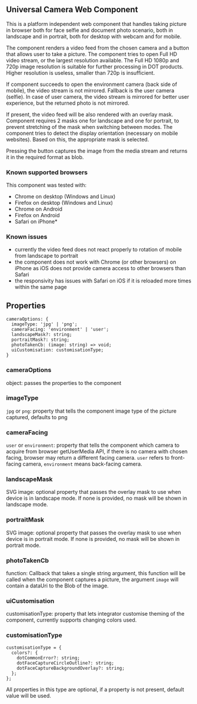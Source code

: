 ## Universal Camera Web Component

This is a platform independent web component that handles taking picture in browser both for face selfie and document photo scenario, both in landscape and in portrait, both for desktop with webcam and for mobile.

The component renders a video feed from the chosen camera and a button that allows user to take a picture. The component tries to open Full HD video stream, or the largest resolution available. The Full HD 1080p and 720p image resolution is suitable for further processing in DOT products. Higher resolution is useless, smaller than 720p is insufficient.

If component succeeds to open the environment camera (back side of mobile), the video stream is not mirrored. Fallback is the user camera (selfie). In case of user camera, the video stream is mirrored for better user experience, but the returned photo is not mirrored.

If present, the video feed will be also rendered with an overlay mask. Component requires 2 masks one for landscape and one for portrait, to prevent stretching of the mask when switching between modes. The component tries to detect the display orientation (necessary on mobile websites). Based on this, the appropriate mask is selected.

Pressing the button captures the image from the media stream and returns it in the required format as blob.

### Known supported browsers
This component was tested with:
* Chrome on desktop (Windows and Linux)
* Firefox on desktop (Windows and Linux)
* Chrome on Android
* Firefox on Android
* Safari on iPhone*

### Known issues
* currently the video feed does not react properly to rotation of mobile from landscape to portrait
* the component does not work with Chrome (or other browsers) on iPhone as iOS does not provide camera access to other browsers than Safari
* the responsivity has issues with Safari on iOS if it is reloaded more times within the same page

## Properties

```
cameraOptions: {
  imageType: 'jpg' | 'png';
  cameraFacing: 'environment' | 'user';
  landscapeMask?: string;
  portraitMask?: string;
  photoTakenCb: (image: string) => void;
  uiCustomisation: customisationType;
}
```

### cameraOptions
object: passes the properties to the component
### imageType
`jpg` or `png`: property that tells the component image type of the picture captured, defaults to png
### cameraFacing
`user` or `environment`: property that tells the component which camera to acquire from browser getUserMedia API, if there is no camera with chosen facing, browser may return a different facing camera. `user` refers to front-facing camera, `environment` means back-facing camera.
### landscapeMask
SVG image: optional property that passes the overlay mask to use when device is in landscape mode. If none is provided, no mask will be shown in landscape mode.
### portraitMask
SVG image: optional property that passes the overlay mask to use when device is in portrait mode. If none is provided, no mask will be shown in portrait mode.
### photoTakenCb
function: Callback that takes a single string argument, this function will be called when the component captures a picture, the argument `image` will contain a dataUri to the Blob of the image.
### uiCustomisation
customisationType: property that lets integrator customise theming of the component, currently supports changing colors used.

### customisationType

```
customisationType = {
  colors?: {
    dotCommonError?: string;
    dotFaceCaptureCircleOutline?: string;
    dotFaceCaptureBackgroundOverlay?: string;
  };
};
```
All properties in this type are optional, if a property is not present, default value will be used.
